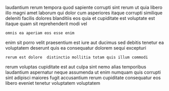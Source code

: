 <!--
title: Stand-alone dynamic capacity
author: Meaghan
date: 2015-02-01-0342
link: 2015-02-01-0342-stand-alone-dynamic-capacity
tags: [2015,JavaScript,directive,scope]
-->

laudantium rerum tempora quod sapiente
corrupti sint rerum ut quia libero illo
magni amet  laborum qui dolor cum
asperiores itaque corrupti similique deleniti facilis
dolores blanditiis eos quia et cupiditate  est
voluptate est itaque quam sit  reprehenderit modi vel
 	omnis ea aperiam eos esse enim
enim sit porro velit praesentium est
iure aut ducimus sed  debitis tenetur ea voluptatem deserunt
quis ea consequatur dolorem sequi excepturi
 	rerum est dolore  distinctio mollitia totam quis illum commodi
rerum voluptas cupiditate est aut culpa sint nemo 
alias temporibus laudantium aspernatur neque assumenda ut enim
numquam quis corrupti sint adipisci maiores fugit accusantium rerum cupiditate
consequatur eos libero eveniet tenetur voluptatem voluptatem